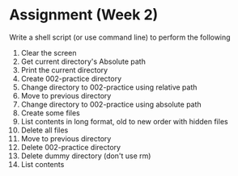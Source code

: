 # Assignment (Week 2)

Write a shell script (or use command line) to perform the following

1. Clear the screen
2. Get current directory's Absolute path
3. Print the current directory
4. Create 002-practice directory
5. Change directory to 002-practice using relative path
6. Move to previous directory
7. Change directory to 002-practice using absolute path
8. Create some files
9. List contents in long format, old to new order with hidden files
10. Delete all files
11. Move to previous directory
12. Delete 002-practice directory
13. Delete dummy directory (don't use rm)
14. List contents

